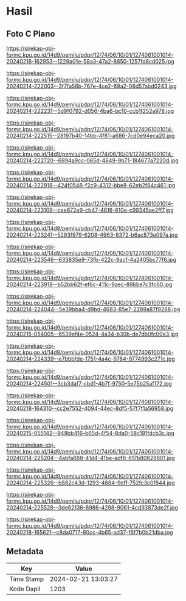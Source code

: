 # Hasil

## Foto C Plano

https://sirekap-obj-formc.kpu.go.id/14d9/pemilu/pdpr/12/74/06/10/01/1274061001014-20240218-162953--1229a01e-58a3-47a2-8850-1257fd8cd025.jpg

https://sirekap-obj-formc.kpu.go.id/14d9/pemilu/pdpr/12/74/06/10/01/1274061001014-20240214-222003--3f7fa56b-767e-4ce2-89a2-08d57abd0243.jpg

https://sirekap-obj-formc.kpu.go.id/14d9/pemilu/pdpr/12/74/06/10/01/1274061001014-20240214-222231--5d9f0792-d056-4ba6-bc10-ccb1f252a978.jpg

https://sirekap-obj-formc.kpu.go.id/14d9/pemilu/pdpr/12/74/06/10/01/1274061001014-20240214-222515--28197b40-14bb-4f81-a686-7cd0e94eca20.jpg

https://sirekap-obj-formc.kpu.go.id/14d9/pemilu/pdpr/12/74/06/10/01/1274061001014-20240214-222720--6894a9cc-065d-4849-9b71-184677a7220d.jpg

https://sirekap-obj-formc.kpu.go.id/14d9/pemilu/pdpr/12/74/06/10/01/1274061001014-20240214-222918--424f0548-f2c9-4312-bbe8-62eb2f84c461.jpg

https://sirekap-obj-formc.kpu.go.id/14d9/pemilu/pdpr/12/74/06/10/01/1274061001014-20240214-223109--cee872e9-cb47-4816-810e-c99345ae2ff7.jpg

https://sirekap-obj-formc.kpu.go.id/14d9/pemilu/pdpr/12/74/06/10/01/1274061001014-20240214-223241--5293f979-6208-4963-8372-b6ac873e097a.jpg

https://sirekap-obj-formc.kpu.go.id/14d9/pemilu/pdpr/12/74/06/10/01/1274061001014-20240214-223546--633835e9-73fb-422c-9acf-4a2405bc77f6.jpg

https://sirekap-obj-formc.kpu.go.id/14d9/pemilu/pdpr/12/74/06/10/01/1274061001014-20240214-223918--b52bb62f-ef6c-411c-9aec-89bbe7c3fc60.jpg

https://sirekap-obj-formc.kpu.go.id/14d9/pemilu/pdpr/12/74/06/10/01/1274061001014-20240214-224044--5e39bba4-d9bd-4683-85e7-2289a87f9288.jpg

https://sirekap-obj-formc.kpu.go.id/14d9/pemilu/pdpr/12/74/06/10/01/1274061001014-20240215-054005--6539ef4e-0524-4a34-b30b-de7db0fc00e3.jpg

https://sirekap-obj-formc.kpu.go.id/14d9/pemilu/pdpr/12/74/06/10/01/1274061001014-20240214-224339--e7bbbfde-1751-4a4c-9784-9774993c271c.jpg

https://sirekap-obj-formc.kpu.go.id/14d9/pemilu/pdpr/12/74/06/10/01/1274061001014-20240214-224501--3cb3daf7-cbd1-4b7f-9750-5e75b25af172.jpg

https://sirekap-obj-formc.kpu.go.id/14d9/pemilu/pdpr/12/74/06/10/01/1274061001014-20240218-164310--cc2e7552-4094-44ec-8df5-57f7f1a56958.jpg

https://sirekap-obj-formc.kpu.go.id/14d9/pemilu/pdpr/12/74/06/10/01/1274061001014-20240215-055142--949bb416-b65d-4f54-8da0-58c191fdcb3c.jpg

https://sirekap-obj-formc.kpu.go.id/14d9/pemilu/pdpr/12/74/06/10/01/1274061001014-20240214-225204--4abfa668-41d4-41be-adf6-617b80628601.jpg

https://sirekap-obj-formc.kpu.go.id/14d9/pemilu/pdpr/12/74/06/10/01/1274061001014-20240214-225326--b882c43d-1293-4884-9eff-752fc3c0f844.jpg

https://sirekap-obj-formc.kpu.go.id/14d9/pemilu/pdpr/12/74/06/10/01/1274061001014-20240214-225528--3de62136-8986-4298-9061-4cd93873de2f.jpg

https://sirekap-obj-formc.kpu.go.id/14d9/pemilu/pdpr/12/74/06/10/01/1274061001014-20240218-165621--c8da0717-80cc-4b65-ad37-f6f7b0b21dba.jpg


## Metadata

| Key        | Value               |
| ---------- | ------------------- |
| Time Stamp | 2024-02-21 13:03:27 |
| Kode Dapil | 1203                |



